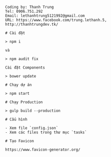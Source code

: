 

    Coding by: Thanh Trung
    Tel: 0906.751.292
    Email: lethanhtrung5121992@gmail.com
    URL: https://www.facebook.com/trung.lethanh.5,
    http://thanhtrungdev.tk/
```
# Cài đặt

> npm i 

và 

> npm audit fix

Cài đặt Components 

> bower update 

# Chạy dự án 

> npm start

# Chạy Production 

> gulp build --production

# Cấu hình

- Xem file `config.json`
- Xem các files trong thư mục `tasks`

# Tạo Favicon

https://www.favicon-generator.org/